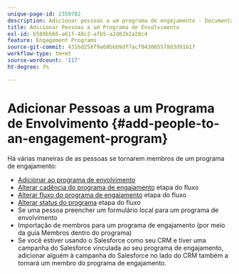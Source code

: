 ```yaml
---
unique-page-id: 2359782
description: Adicionar pessoas a um programa de engajamento - Documentação do Marketo - Documentação do produto
title: Adicionar Pessoas a um Programa de Envolvimento
exl-id: b589b566-a61f-48c2-afb5-a2d82b2a28c4
feature: Engagement Programs
source-git-commit: 431bd258f9a68bbb9df7acf043085578d3d91b1f
workflow-type: tm+mt
source-wordcount: '117'
ht-degree: 3%

---
```


# Adicionar Pessoas a um Programa de Envolvimento {#add-people-to-an-engagement-program}

Há várias maneiras de as pessoas se tornarem membros de um programa de engajamento:

* [Adicionar ao programa de envolvimento](/help/marketo/product-docs/core-marketo-concepts/smart-campaigns/program-flow-actions/add-to-engagement-program.md)
* [Alterar cadência do programa de engajamento](/help/marketo/product-docs/core-marketo-concepts/smart-campaigns/program-flow-actions/change-engagement-program-cadence.md) etapa do fluxo
* [Alterar fluxo do programa de engajamento](/help/marketo/product-docs/core-marketo-concepts/smart-campaigns/program-flow-actions/change-engagement-program-stream.md) etapa do fluxo
* [Alterar status do programa](/help/marketo/product-docs/core-marketo-concepts/smart-campaigns/program-flow-actions/change-program-status.md) etapa do fluxo
* Se uma pessoa preencher um formulário local para um programa de envolvimento
* Importação de membros para um programa de engajamento (por meio da guia Membros dentro do programa)
* Se você estiver usando o Salesforce como seu CRM e tiver uma campanha do Salesforce vinculada ao seu programa de engajamento, adicionar alguém à campanha do Salesforce no lado do CRM também a tornará um membro do programa de engajamento.
